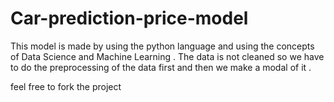 # Car-prediction-price-model

This model is made by using the python language and using the concepts of Data Science and Machine Learning .
The data is not cleaned so we have to do the preprocessing of the data first and then we make a modal of it .

feel free to fork the project 